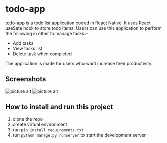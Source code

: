 # todo-app
todo-app is a todo list application coded in React Native. It uses React useSate hook to store todo items. Users can use this application to perform the following in other to manage tasks:-

* Add tasks
* View tasks list
* Delete task when completed

The application is made for users who want increase their productivity.

## Screenshots
![picture alt](pic1.png "Products Home page") ![picture alt](pic2.png "Products Home page")

## How to install and run this project
1. clone the repo
2. create virtual environment 
3. run `pip install requirements.txt`
4. run `python manage.py runserver` to start the development server